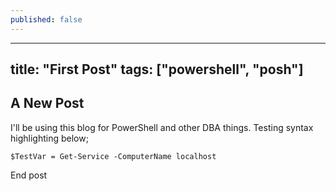 ```yaml
---
published: false
---
```

---
title: "First Post"
tags: ["powershell", "posh"]
---

## A New Post

I'll be using this blog for PowerShell and other DBA things. Testing syntax highlighting below;

`$TestVar = Get-Service -ComputerName localhost`

End post 
